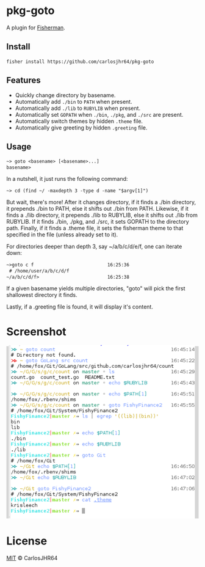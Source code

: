 # pkg-goto

A plugin for [Fisherman](http://fisherman.sh).

## Install

```fish
fisher install https://github.com/carlosjhr64/pkg-goto
```

## Features

* Quickly change directory by basename.
* Automatically add `./bin` to `PATH` when present.
* Automatically add `./lib` to `RUBYLIB` when present.
* Automatically set `GOPATH` when `./bin`, `./pkg`, and `./src` are present.
* Automatically switch themes by hidden `.theme` file.
* Automatically give greeting by hidden `.greeting` file.

## Usage

```fish
~> goto <basename> [<basename>...]
basename>
```

In a nutshell, it just runs the following command:

```fish
~> cd (find ~/ -maxdepth 3 -type d -name "$argv[1]")
```

But wait, there's more!  After it changes directory,
if it finds a ./bin directory, it prepends ./bin to PATH, else
it shifts out ./bin from PATH.
Likewise, if it finds a ./lib directory, it prepends ./lib to RUBYLIB, else
it shifts out ./lib from RUBYLIB.
If it finds ./bin, ./pkg, and ./src, it sets GOPATH to the directory path.
Finally, if it finds a .theme file, it sets the fisherman theme to that specified in the file
(unless already set to it).

For directories deeper than depth 3, say ~/a/b/c/d/e/f, one can iterate down:

```fish
~>goto c f                           16:25:36
 # /home/user/a/b/c/d/f
~/a/b/c/d/f>                         16:25:38
```

If a given basename yields multiple directories,
"goto" will pick the first shallowest directory it finds.

Lastly, if a .greeting file is found, it will display it's content.

# Screenshot

<p align="center">
<img src="goto.png">
</p>

# License

[MIT](http://opensource.org/licenses/MIT) © CarlosJHR64

